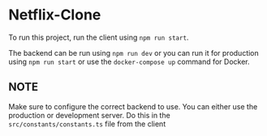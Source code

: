 # Netflix-Clone

To run this project, run the client using `npm run start`.

The backend can be run using `npm run dev` or you can run it for production using `npm run start` or use the `docker-compose up` command for Docker.

## NOTE

Make sure to configure the correct backend to use. You can either use the production or development server. Do this in the `src/constants/constants.ts` file from the client

